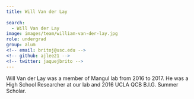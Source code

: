 ```yaml
---
title: Will Van der Lay
 
search:
  - Will Van der Lay
image: images/team/william-van-der-lay.jpg
role: undergrad
group: alum
<!-- email: britoj@usc.edu -->
<!-- github: ajlee21 -->
<!-- twitter: jaquejbrito -->
---
```


Will Van der Lay was a member of Mangul lab from 2016 to 2017. He was a High School Researcher at our lab and 2016 UCLA QCB B.I.G. Summer Scholar. 

